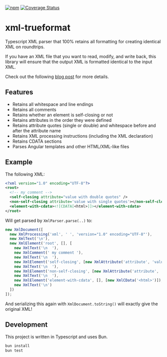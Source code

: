 [![npm](https://img.shields.io/npm/v/xml-trueformat)](https://www.npmjs.com/package/xml-trueformat)
[![Coverage Status](https://coveralls.io/repos/github/daniel-sc/xml-trueformat/badge.svg?branch=main)](https://coveralls.io/github/daniel-sc/xml-trueformat?branch=main)

# xml-trueformat

Typescript XML parser that 100% retains all formatting for creating identical XML on roundtrips.

If you have an XML file that you want to read, modify, and write back, this library will ensure that the output XML is formatted identical to the input XML.

Check out the following [blog post](https://dev.to/danielsc/deep-dive-xml-trueformat-preserve-xml-formatting-with-ease-46f5) for more details.

## Features

- Retains all whitespace and line endings
- Retains all comments
- Retains whether an element is self-closing or not
- Retains attributes in the order they were defined
- Retains attribute quotes (single or double) and whitespace before and after the attribute name
- Retains XML processing instructions (including the XML declaration)
- Retains CDATA sections
- Parses Angular templates and other HTML/XML-like files

## Example

The following XML:

```xml
<?xml version="1.0" encoding="UTF-8"?>
<root>
  <!-- my comment -->
  <self-closing attribute="value with double quotes" />
  <non-self-closing attribute='value with single quotes'></non-self-closing>
  <element-with-cdata><![CDATA[<html>]]></element-with-cdata>
</root>
```

Will get parsed by `XmlParser.parse(..)` to:

```ts
new XmlDocument([
  new XmlProcessing('xml', ' ', 'version="1.0" encoding="UTF-8"'),
  new XmlText('\n'),
  new XmlElement('root', [], [
    new XmlText('\n  '),
    new XmlComment(' my comment '),
    new XmlText('\n  '),
    new XmlElement('self-closing', [new XmlAttribute('attribute', 'value with double quotes')], [], ' ', true),
    new XmlText('\n  '),
    new XmlElement('non-self-closing', [new XmlAttribute('attribute', 'value with single quotes', ' ', '', '', "'")], [], '', false),
    new XmlText('\n  '),
    new XmlElement('element-with-cdata', [], [new XmlCData('<html>')]),
    new XmlText('\n')
  ])
]);
```

And serializing this again with `XmlDocument.toString()` will exactly give the original XML!

## Development

This project is written in Typescript and uses Bun.

```bash
bun install
bun test
```
